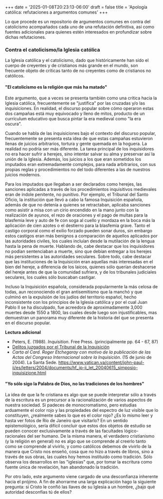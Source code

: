+++
date = '2025-01-08T20:23:13-06:00'
draft = false
title = 'Apología católica: refutaciones a argumentos comunes'
+++

Lo que procede es un repositorio de argumentos comunes en contra del catolicismo acompañados cada uno de una refutación definitiva, así como fuentes adicionales para quienes estén interesados en profundizar sobre dichas refutaciones.

<!--
### Contra el cristianismo

***

-->

### Contra el catolicismo/la Iglesia católica

La Iglesia católica y el catolicismo, dado que históricamente han sido el cuerpo de creyentes y de cristianos más grande en el mundo, son frecuente objeto de críticas tanto de no creyentes como de cristianos no católicos.

#### "El catolicismo es la religión que más ha matado"

Este argumento, que a veces se presenta también como una crítica hacia la Iglesia católica, frecuentemente se "justifica" por las cruzadas y/o las inquisiciones. En realidad, el discurso popular sobre cómo operaron estas dos campañas está muy equivocado y lleno de mitos, producto de un currículum educativo que busca pintar la era medieval como "la era oscura".

<!-- Comenzando por las cruzadas, ... -->

<!-- Por otro lado, -->

Cuando se habla de las inquisiciones bajo el contexto del discurso popular, frecuentemente se presenta esta idea de que estas campañas estuvieron llenas de juicios arbitrarios, tortura y gente quemada en la hoguera. La realidad no podría ser más diferente. La tarea principal de los inquisidores no era hacer sufrir a herejes, sino intentar salvar su alma y preservar así la unión de la Iglesia. Además, los juicios a los que eran sometidos los imputados eran extremadamente complejos, para nada arbitrarios, con sus propias reglas y procedimientos no del todo diferentes a las de nuestros juicios modernos. 

Para los imputados que llegaban a ser declarados como herejes, las sanciones aplicadas a través de los procedimientos inquisitivos medievales eran de índole penitente, no punitivo. Por ejemplo, el Tribunal del Santo Oficio, la institución que llevó a cabo la famosa Inquisición española, además de que no detenía a quienes se retractaban, aplicaba sanciones como asistir a misa con un cirio encendido en la mano junto con la realización de ayunos, el rezo de oraciones y el pago de multas para la blasfemia leve y auto de fe con soga al cuello y mordaza en la boca más la aplicación de cien azotes o el destierro para la blasfemia grave. Tanto el castigo corporal como el exilio forzado pueden sonar duros, sin embargo estos castigos eran más benignos a comparación de aquellos aplicados por las autoridades civiles, los cuales incluían desde la mutilación de la lengua hasta la pena de muerte. Hablando de, cabe destacar que los inquisidores no podían sentenciaban a muerte, sino que debían entregar a los herejes más persistentes a las autoridades seculares. Sobre todo, cabe destacar que las instituciones de la Inquisición eran aquellas más interesadas en el bien del hereje, a diferencia de los laicos, quienes sólo querían deshacerse del hereje antes de que la comunidad sufriera, y de los tribunales judiciales seculares, los cuales sólo buscaban castigar.

Incluso la Inquisición española, considerada popularmente la más celosa de todas, aun reconociendo el gran antisemitismo que la manchó y que culminó en la expulsión de los judíos del territorio español, hecho inconsistente con los principios de la Iglesia católica y por el cual Juan Pablo II se ha disculpado, fue acreedora de aproximadamente 3,000 muertes desde 1550 a 1800, las cuales desde luego son injustificables, mas demuestran un panorama muy diferente de la historia del que se presenta en el discurso popular.


**Lectura adicional**
- Peters, E. (1988). *Inquisition*. Free Press. (principalmente pp. 64 - 67, 87)
- [Delitos juzgados por el Tribunal de la Inquisición](https://www.congreso.gob.pe/Docs/participacion/museo/Inquisicion/files/delitos-juzgados1.pdf)
- *Carta al Card. Roger Etchegaray con motivo de la publicación de las Actas del Congreso Internacional sobre la Inquisición*. (15 de junio de 2004). La Santa Sede. https://www.vatican.va/content/john-paul-ii/es/letters/2004/documents/hf_jp-ii_let_20040615_simposio-inquisizione.html


#### "Yo sólo sigo la Palabra de Dios, no las tradiciones de los hombres"

La idea de que la fe cristiana es algo que se puede interpretar sólo a través de la escritura es un precursor a la racionalización de varios aspectos de nuestra sociedad. Si padeces de monocromatismo, pero estudias arduamente el color rojo y las propiedades del espectro de luz visible que lo constituyen, ¿realmente sabes lo que es el color rojo? ¿Es lo mismo leer y hasta ver fotos de Río de Janeiro que visitarlo? En un sentido epistemológico, sería difícil concluir que estos dos objetos de estudio se pueden conocer exclusivamente a través de las facultades lógico-racionales del ser humano. De la misma manera, el verdadero cristianismo (y la religión en general) no es algo que se comprende al creerlo tanto como se comprende al vivirlo, y como católicos debemos de vivirlo de la manera que Cristo nos enseñó, cosa que no hizo a través de libros, sino a través de sus obras, las cuales hoy hemos instituido como tradición. Sólo observa los desarrollos en las "iglesias" que, por tomar la escritura como fuente única de revelación, han abandonado la tradición.

Por otro lado, este argumento viene cargado de una desconfianza inherente hacia el prójimo. A fin de ahorrarme una larga explicación hago la siguiente pregunta: si Cristo le confió las llaves de su Iglesia a un hombre, ¿bajo qué autoridad desconfías tú de ellos?
